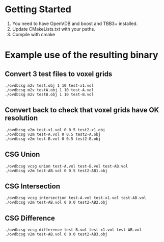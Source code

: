 # Getting Started

1. You need to have OpenVDB and boost and TBB3+ installed. 
2. Update CMakeLists.txt with your paths.
3. Compile with cmake

# Example use of the resulting binary

## Convert 3 test files to voxel grids
```
./ovdbcsg m2v test.obj 1 10 test-x1.vol
./ovdbcsg m2v testA.obj 1 10 test-A.vol
./ovdbcsg m2v testB.obj 1 10 test-B.vol
```

## Convert back to check that voxel grids have OK resolution
```
./ovdbcsg v2m test-x1.vol 0 0.5 test2-x1.obj
./ovdbcsg v2m test-A.vol 0 0.5 test2-A.obj
./ovdbcsg v2m test-B.vol 0 0.5 test2-B.obj
```

## CSG Union
```
./ovdbcsg vcsg union test-A.vol test-B.vol test-AB.vol
./ovdbcsg v2m test-AB.vol 0 0.5 test2-AB1.obj
```

## CSG Intersection
```
./ovdbcsg vcsg intersection test-A.vol test-x1.vol test-AB.vol
./ovdbcsg v2m test-AB.vol 0 0.0 test2-AB2.obj
```

## CSG Difference
```
./ovdbcsg vcsg difference test-B.vol test-x1.vol test-AB.vol
./ovdbcsg v2m test-AB.vol 0 0.0 test2-AB3.obj
```


